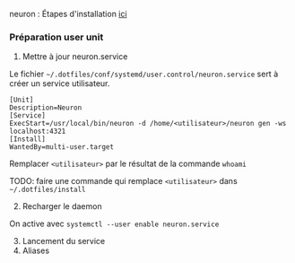 
neuron
: Étapes d'installation [ici](neuron)

### Préparation user unit


1. Mettre à jour neuron.service

Le fichier `~/.dotfiles/conf/systemd/user.control/neuron.service` sert à créer un service utilisateur.
```
[Unit]
Description=Neuron
[Service]
ExecStart=/usr/local/bin/neuron -d /home/<utilisateur>/neuron gen -ws localhost:4321
[Install]
WantedBy=multi-user.target
```

Remplacer `<utilisateur>` par le résultat de la commande `whoami`

TODO: faire une commande qui remplace `<utilisateur>` dans `~/.dotfiles/install`

2. Recharger le daemon

On active avec `systemctl --user enable neuron.service`

3. Lancement du service
4. Aliases



